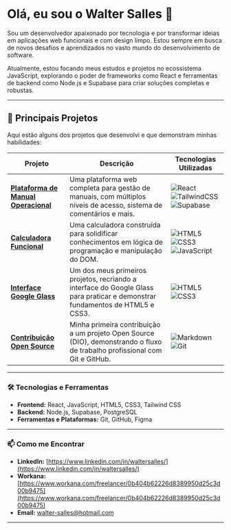 # Olá, eu sou o Walter Salles 👋

Sou um desenvolvedor apaixonado por tecnologia e por transformar ideias em aplicações web funcionais e com design limpo. Estou sempre em busca de novos desafios e aprendizados no vasto mundo do desenvolvimento de software.

Atualmente, estou focando meus estudos e projetos no ecossistema JavaScript, explorando o poder de frameworks como React e ferramentas de backend como Node.js e Supabase para criar soluções completas e robustas.

---

## 🚀 Principais Projetos

Aqui estão alguns dos projetos que desenvolvi e que demonstram minhas habilidades:

| Projeto | Descrição | Tecnologias Utilizadas |
|---|---|---|
| **[Plataforma de Manual Operacional](https://github.com/waltersalles/manual-flow-control)** | Uma plataforma web completa para gestão de manuais, com múltiplos níveis de acesso, sistema de comentários e mais. | ![React](https://img.shields.io/badge/react-%2320232a.svg?style=for-the-badge&logo=react&logoColor=%2361DAFB) ![TailwindCSS](https://img.shields.io/badge/tailwindcss-%2338B2AC.svg?style=for-the-badge&logo=tailwind-css&logoColor=white) ![Supabase](https://img.shields.io/badge/Supabase-3ECF8E?style=for-the-badge&logo=supabase&logoColor=white) |
| **[Calculadora Funcional](https://github.com/waltersalles/Calculadora)** | Uma calculadora construída para solidificar conhecimentos em lógica de programação e manipulação do DOM. | ![HTML5](https://img.shields.io/badge/html5-%23E34F26.svg?style=for-the-badge&logo=html5&logoColor=white) ![CSS3](https://img.shields.io/badge/css3-%231572B6.svg?style=for-the-badge&logo=css3&logoColor=white) ![JavaScript](https://img.shields.io/badge/javascript-%23323330.svg?style=for-the-badge&logo=javascript&logoColor=%23F7DF1E) |
| **[Interface Google Glass](https://github.com/waltersalles/projeto-glass-html5)** | Um dos meus primeiros projetos, recriando a interface do Google Glass para praticar e demonstrar fundamentos de HTML5 e CSS3. | ![HTML5](https://img.shields.io/badge/html5-%23E34F26.svg?style=for-the-badge&logo=html5&logoColor=white) ![CSS3](https://img.shields.io/badge/css3-%231572B6.svg?style=for-the-badge&logo=css3&logoColor=white) |
| **[Contribuição Open Source](https://github.com/waltersalles/dio-lab-open-source)** | Minha primeira contribuição a um projeto Open Source (DIO), demonstrando o fluxo de trabalho profissional com Git e GitHub. | ![Markdown](https://img.shields.io/badge/markdown-%23000000.svg?style=for-the-badge&logo=markdown&logoColor=white) ![Git](https://img.shields.io/badge/git-%23F05033.svg?style=for-the-badge&logo=git&logoColor=white) |

---

### 🛠️ Tecnologias e Ferramentas

* **Frontend:** React, JavaScript, HTML5, CSS3, Tailwind CSS
* **Backend:** Node.js, Supabase, PostgreSQL
* **Ferramentas e Plataformas:** Git, GitHub, Figma

---
### 📫 Como me Encontrar

* **LinkedIn:** [https://www.linkedin.com/in/waltersalles/](https://www.linkedin.com/in/waltersalles/)
* **Workana:** [https://www.workana.com/freelancer/0b404b62226d8389950d25c3d00b9475](https://www.workana.com/freelancer/0b404b62226d8389950d25c3d00b9475)
* **Email:** walter-salles@hotmail.com

---
